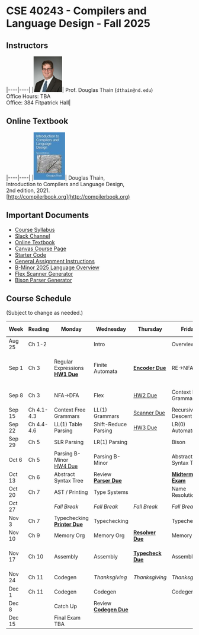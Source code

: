 # CSE 40243 - Compilers and Language Design - Fall 2025

## Instructors

|----|----|
|![](images/dthain-small.jpg)| Prof. Douglas Thain (`dthain@nd.edu`)<br> Office Hours: TBA <br> Office: 384 Fitpatrick Hall|

## Online Textbook

|----|----|
|![](images/compilerbook-small.jpg)| Douglas Thain,<br>Introduction to Compilers and Language Design,<br>2nd edition, 2021.<br>[http://compilerbook.org](http://compilerbook.org)

## Important Documents

- [Course Syllabus](syllabus.md)
- [Slack Channel](https://nd-cse.slack.com/channels/compilers-fa25)
- [Online Textbook](http://compilerbook.org)
- [Canvas Course Page](https://canvas.nd.edu/courses/70800)
- [Starter Code](https://github.com/dthain/compilerbook-starter-code)
- [General Assignment Instructions](general)
- [B-Minor 2025 Language Overview](bminor)
- [Flex Scanner Generator](https://westes.github.io/flex/manual/)
- [Bison Parser Generator](https://www.gnu.org/software/bison/manual/html_node/index.html)

## Course Schedule

(Subject to change as needed.)

|Week | Reading      | Monday          | Wednesday     | Thursday     |Friday      | Extra Links |
|-----|--------------|-----------------|---------------|--------------|------------|-------------|
|Aug 25 | Ch 1-2     |                 | Intro         |              | Overview   | [Syllabus](syllabus.md)  |
|Sep 1 | Ch 3       | Regular Expressions <br> **[HW1 Due](homework.md)** | Finite Automata       | **[Encoder Due](encoder)** | RE->NFA | [Hand Parser](https://github.com/cooperative-computing-lab/cctools/blob/master/dttools/src/jx_parse.c#L254) <br> [Regex 101](https://regex101.com/) <br> [Regex Golf](http://alf.nu/RegexGolf?world=regex&level=r02) <br> [Unicode](https://www.joelonsoftware.com/2003/10/08/the-absolute-minimum-every-software-developer-absolutely-positively-must-know-about-unicode-and-character-sets-no-excuses/) |
|Sep 8  | Ch 3       | NFA->DFA             | Flex           | [HW2 Due](homework)     | Context Free Grammars | [Flex Scanner Generator](https://westes.github.io/flex/manual/)
|Sep 15 | Ch 4.1-4.3 | Context Free Grammars| LL(1) Grammars | [Scanner Due](scanner) | Recursive Descent    |
|Sep 22 | Ch 4.4-4.6 | LL(1) Table Parsing  | Shift-Reduce Parsing |  [HW3 Due](homework) | LR(0) Automaton |
|Sep 29 | Ch 5       | SLR Parsing          |LR(1) Parsing        |     | Bison            | [Bison Examples](https://github.com/dthain/compilerbook-examples/tree/master/chapter5)
|Oct 6  | Ch 5       | Parsing B-Minor<br>[HW4 Due](homework)  | Parsing B-Minor| | Abstract Syntax Tree | [AST Handout](ast.html) |
|Oct 13  | Ch 6       | Abstract Syntax Tree | Review <br> **[Parser Due](parser)** |     | **[Midterm Exam](midterm)** |
|Oct 20 | Ch 7       | AST / Printing  | Type Systems          |                  | Name Resolution   |
|Oct 27 |            | *Fall Break*    | *Fall Break*          | *Fall Break*     | *Fall Break*      |
|Nov 3 | Ch 7       | Typechecking <br> **[Printer Due](printer)** | Typechecking  |                  |  Typechecking |
|Nov 10  | Ch 9       | Memory Org | Memory Org | **[Resolver Due](resolve)** | Memory Org | 
|Nov 17 | Ch 10      | Assembly         | Assembly               | **[Typecheck Due](typecheck)** | Assembly | [Intel Manuals](https://www.intel.com/content/www/us/en/developer/articles/technical/intel-sdm.html) <br> [Calling Convention](https://refspecs.linuxbase.org/elf/x86_64-abi-0.99.pdf)
|Nov 24  | Ch 11      | Codegen         | *Thanksgiving*        | *Thanksgiving*   | *Thanksgiving*     |
|Dec 1   | Ch 11      | Codegen          | Codegen         |                      |  Codegen |
|Dec 8  |            | Catch Up        | Review<br>**[Codegen Due](codegen)** |                |
|Dec 15  |           | Final Exam TBA  |                 |                  |                    |

<!--
[CFG Tool](https://web.stanford.edu/class/archive/cs/cs103/cs103.1156/tools/cfg/)
[Joke](https://xkcd.com/1090/)
[Bison Manual](https://www.gnu.org/software/bison/manual/html_node/index.html)
[Bison Examples](https://github.com/dthain/compilerbook-examples/tree/master/chapter5)
-->
